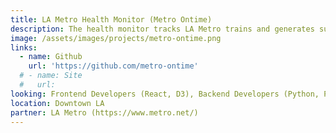 ```yaml
---
title: LA Metro Health Monitor (Metro Ontime)
description: The health monitor tracks LA Metro trains and generates summaries of daily, weekly,monthly and annual performance. We are building a tool that allows anyone to easily review and analyze the on-time performance of LA's 6 train lines.
image: /assets/images/projects/metro-ontime.png
links: 
  - name: Github
    url: 'https://github.com/metro-ontime'
  # - name: Site
  #   url: 
looking: Frontend Developers (React, D3), Backend Developers (Python, Pandas)
location: Downtown LA
partner: LA Metro (https://www.metro.net/)
---
```



